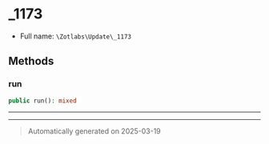 
# _1173





* Full name: `\Zotlabs\Update\_1173`




## Methods


### run



```php
public run(): mixed
```












***


***
> Automatically generated on 2025-03-19
